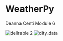 # WeatherPy
Deanna Centi
Module 6


![delirable 2](https://user-images.githubusercontent.com/69988487/212593908-d2aa730e-d5f7-4435-bddb-38c89e3b764a.png)
![city_data](https://user-images.githubusercontent.com/69988487/212593933-1e616987-afa4-487d-b227-f98d704ff482.png)
